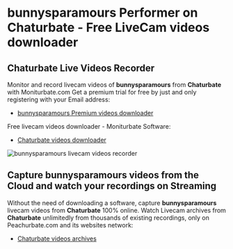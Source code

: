 # bunnysparamours Performer on Chaturbate - Free LiveCam videos downloader

## Chaturbate Live Videos Recorder

Monitor and record livecam videos of **bunnysparamours** from **Chaturbate** with Moniturbate.com
Get a premium trial for free by just and only registering with your Email address:
* [bunnysparamours Premium videos downloader](https://moniturbate.com/request-demo-licence-key.html)

Free livecam videos downloader - Moniturbate Software:
* [Chaturbate videos downloader](https://moniturbate.com/moniturbate-download-software.html)

![bunnysparamours livecam videos recorder](https://peachurnet.com/templates/moniturbate-software.png)


## Capture bunnysparamours videos from the Cloud and watch your recordings on Streaming

Without the need of downloading a software, capture **bunnysparamours** livecam videos from **Chaturbate** 100% online.
Watch Livecam archives from **Chaturbate** unlimitedly from thousands of existing recordings, only on Peachurbate.com and its websites network:
* [Chaturbate videos archives](https://peachurnet.com/)